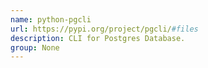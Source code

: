 ```yaml
---
name: python-pgcli
url: https://pypi.org/project/pgcli/#files
description: CLI for Postgres Database.
group: None
---
```

